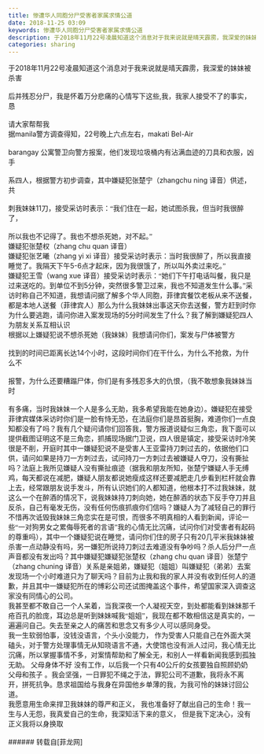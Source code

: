 ```yaml
---
title: 惨遭华人同胞分尸受害者家属求情公道
date: 2018-11-25 03:09
keywords: 惨遭华人同胞分尸受害者家属求情公道
description: 于2018年11月22号凌晨知道这个消息对于我来说就是晴天霹雳，我深爱的妹妹被杀害后并残忍分尸，我是怀着万分悲痛的心情写下这些,我，我家人接受不了的事实，恳请大家帮帮我 据manila警方调查得知，22号晚上六点左右，makati Bel-Airbarangay 公寓警卫向警方报案，他们发现垃圾桶内有沾满血迹的刀具和衣服，凶手系四人，根据警方初步调查，其中嫌疑犯张楚宁（zhangchu ning 译音）供述，共刺我妹妹11刀，接受采访时表示：“我们住在一起，她试图杀我，但当时我很醉了，所以我也不记得了。我也不想杀死她，对不起。”嫌疑犯张楚权（zhang chu quan 译音）嫌疑犯张艺曦（zhang yi xi 译音）接受采访时表示：当时我很醉了，所以我直接睡觉了。我隔天下午5-6点才起床，因为我很饿了，所以叫外卖过来吃。”嫌疑犯王雪（wang xue 译音）接受采访时表示：“她们下午打电话叫餐，我只是过来送吃的。到单位不到5分钟，突然很多警卫过来，我也不知道发生什么事。”采访时称自己不知道，我想请问据了解多个华人同胞，菲律宾餐饮老板从来不送餐，都是本地人送餐（菲律宾人）那么为什么我妹妹出事这天你去送餐，警方赶到时你为什么要逃跑，请问你进入案发现场的5分时间发生了什么？我了解到嫌疑犯四人为朋友关系互相认识根据以上嫌疑犯说不想杀死她（我妹妹）我想请问你们，案发与尸体被警方找到的时间已距离长达14个小时，这段时间你们在干什么，为什么不抢救，为什么不报警，为什么还要糟蹋尸体，你们是有多残忍多大的仇恨，（我不敢想象我妹妹当时有多痛，当时我妹妹一个人是多么无助，我多希望我能在她身边）。嫌疑犯在接受菲律宾媒体采访时你们是一脸有恃无恐，在法庭你们是昂首挺胸，难道你们一点良知都没有了吗？我有几个疑问请你们回答我，警方报道说疑似三角恋，我下面可以提供截图证明这不是三角恋，抓捕现场据门卫说，四人很是镇定，接受采访时冷笑很是不削，开庭时其中一嫌疑犯说不是受害人王亚雷持刀刺过去的，依据他们口供，请问如果是持刀一方刺过去，试问持刀一方刺过去被嫌疑人夺刀，没有撕扯吗？法庭上我所见嫌疑人没有撕扯痕迹（据我和朋友所知，张楚宁嫌疑人手无缚鸡，每天都说在减肥，嫌疑人朋友都说她瘦成这样还要减肥走几步看到栏杆就会靠上去，经常跟朋友说手发斗，所有认识她们的人都知道，他根本打不过我妹妹，就这么一个在醉酒的情况下，说我妹妹持刀刺向她，她在醉酒的状态下反手夺刀并且反杀，自己有毫发无伤，没有任何伤痕抓痕你们信吗？嫌疑人为了减轻自己的罪行不惜再次诋毁我妹妹三角恋实在是可恨，而很多不明真相的人看到新闻，评论一些“一对狗男女之累侮辱死者的言语”我的心情无比沉痛，试问你们对受害者有起码的尊重吗），其中一个嫌疑犯说在睡觉，请问你们住的房子只有20几平米我妹妹被杀害一点动静没有吗，另一嫌犯所说持刀刺过去难道没有争吵吗？杀人后分尸一点声音都没有发出吗？其中嫌疑犯嫌疑犯张楚权（zhang chu quan 译音）张楚宁（zhang chuning 译音）关系是亲姐弟，嫌疑犯（姐姐）叫嫌疑犯（弟弟）去案发现场一个小时难道只为了聊天吗？目前为止我和我的家人并没有收到任何人的道歉，并且其中一嫌疑犯所在的博彩公司还试图掩盖这个事件，希望国家深入调查这家没有同情心的公司。 我甚至都不敢自己一个人呆着，当我深夜一个人凝视天空，到处都能看到妹妹那千疮百孔的脸庞，耳边总是听到妹妹喊我“姐姐”，我现在都不敢相信这是真实的，一遍遍问自己。失去至亲之人的痛苦和思念又有多少人可以感同身受。我一生软弱怕事，没钱没语言，个头小没能力， 作为受害人只能自己在外面大哭磕头，对于警方处理事情无从知晓语言不通，大使馆也没有派人过问，我心情无比沉痛，所以掌握事情不多，对案情帮助和了解全无，和别人一样看新闻我感到孤独无助。 父母身体不好 没有工作，以后我一个只有40公斤的女孩要独自照顾奶奶 父母和孩子 。我会坚强，一日罪犯不绳之于法，罪犯公司不道歉，我将永不离开，拼死抗争。恳求祖国给与我身在异国他乡单薄的我，为我可怜的妹妹讨回公道。我愿意用生命来捍卫我妹妹的尊严和正义， 我也准备好了献出自己的生命！我一生与人无怨，我真爱自己的生命，我深知活下来的意义， 但是我下定决心，没有正义我将以身换取 
categories: sharing
---
```

<td class="t_f" id="postmessage_2348228">

<div align="left"><font face="宋体">于</font>2018<font face="宋体">年</font>11<font face="宋体">月</font>22<font face="宋体">号凌晨知道这个消息对于我来说就是晴天霹雳，我深爱的妹妹被杀害</font></div><br/>
<div align="left"><font face="宋体">后并残忍分尸，我是怀着万分悲痛的心情写下这些</font>,<font face="宋体">我，我家人接受不了的事实，恳</font></div><br/>
<div align="left"><font face="宋体">请大家帮帮我</font></div><div align="left"> </div><div align="left"><font face="宋体">据</font>manila<font face="宋体">警方调查得知，</font>22<font face="宋体">号晚上六点左右，</font>makati Bel-Air</div><br/>
<div align="left">barangay <font face="宋体">公寓警卫向警方报案，他们发现垃圾桶内有沾满血迹的刀具和衣服，凶手</font></div><br/>
<div align="left"><font face="宋体">系四人，根据警方初步调查，其中嫌疑犯张楚宁（</font>zhangchu ning <font face="宋体">译音）供述，共</font></div><br/>
<div align="left"><font face="宋体">刺我妹妹</font>11<font face="宋体">刀，接受采访时表示：“我们住在一起，她试图杀我，但当时我很醉了，</font></div><br/>
<div align="left"><font face="宋体">所以我也不记得了。我也不想杀死她，对不起。”</font></div><div align="left"><font face="宋体">嫌疑犯张楚权（</font>zhang chu quan <font face="宋体">译音）</font></div><div align="left"><font face="宋体">嫌疑犯张艺曦（</font>zhang yi xi <font face="宋体">译音）接受采访时表示：当时我很醉了，所以我直接睡觉了。我隔天下午</font>5-6<font face="宋体">点才起床，因为我很饿了，所以叫外卖过来吃。”</font></div><div align="left"><font face="宋体">嫌疑犯王雪（</font>wang xue <font face="宋体">译音）接受采访时表示：“她们下午打电话叫餐，我只是过来送吃的。到单位不到</font>5<font face="宋体">分钟，突然很多警卫过来，我也不知道发生什么事。”采访时称自己不知道，我想请问据了解多个华人同胞，菲律宾餐饮老板从来不送餐，都是本地人送餐（菲律宾人）那么为什么我妹妹出事这天你去送餐，警方赶到时你为什么要逃跑，请问你进入案发现场的</font>5<font face="宋体">分时间发生了什么？我了解到嫌疑犯四人为朋友关系互相认识</font></div><div align="left"><font face="宋体">根据以上嫌疑犯说不想杀死她（我妹妹）我想请问你们，案发与尸体被警方</font></div><br/>
<div align="left"><font face="宋体">找到的时间已距离长达</font>14<font face="宋体">个小时，这段时间你们在干什么，为什么不抢救，为什么不</font></div><br/>
<div align="left"><font face="宋体">报警，为什么还要糟蹋尸体，你们是有多残忍多大的仇恨，（我不敢想象我妹妹当时</font></div><br/>
<div align="left"><font face="宋体">有多痛，当时我妹妹一个人是多么无助，我多希望我能在她身边）。嫌疑犯在接受菲律宾媒体采访时你们是一脸有恃无恐，在法庭你们是昂首挺胸，难道你们一点良知都没有了吗？我有几个疑问请你们回答我，警方报道说疑似三角恋，我下面可以提供截图证明这不是三角恋，抓捕现场据门卫说，四人很是镇定，接受采访时冷笑很是不削，开庭时其中一嫌疑犯说不是受害人王亚雷持刀刺过去的，依据他们口供，请问如果是持刀一方刺过去，试问持刀一方刺过去被嫌疑人夺刀，没有撕扯吗？法庭上我所见嫌疑人没有撕扯痕迹（据我和朋友所知，张楚宁嫌疑人手无缚鸡，每天都说在减肥，嫌疑人朋友都说她瘦成这样还要减肥走几步看到栏杆就会靠上去，经常跟朋友说手发斗，所有认识她们的人都知道，他根本打不过我妹妹，就这么一个在醉酒的情况下，说我妹妹持刀刺向她，她在醉酒的状态下反手夺刀并且反杀，自己有毫发无伤，没有任何伤痕抓痕你们信吗？嫌疑人为了减轻自己的罪行不惜再次诋毁我妹妹三角恋实在是可恨，而很多不明真相的人看到新闻，评论一些“一对狗男女之累侮辱死者的言语”我的心情无比沉痛，试问你们对受害者有起码的尊重吗），其中一个嫌疑犯说在睡觉，请问你们住的房子只有</font>20<font face="宋体">几平米我妹妹被杀害一点动静没有吗，另一嫌犯所说持刀刺过去难道没有争吵吗？杀人后分尸一点声音都没有发出吗？其中嫌疑犯嫌疑犯张楚权（</font>zhang chu quan <font face="宋体">译音）张楚宁（</font>zhang chuning <font face="宋体">译音）关系是亲姐弟，嫌疑犯（姐姐）叫嫌疑犯（弟弟）去案发现场一个小时难道只为了聊天吗？目前为止我和我的家人并没有收到任何人的道歉，并且其中一嫌疑犯所在的博彩公司还试图掩盖这个事件，希望国家深入调查这家没有同情心的公司。</font></div><div align="left"> </div><div align="left"><font face="宋体">我甚至都不敢自己一个人呆着，当我深夜一个人凝视天空，到处都能看到妹妹那千疮百孔的脸庞，耳边总是听到妹妹喊我“姐姐”，我现在都不敢相信这是真实的，一遍遍问自己。失去至亲之人的痛苦和思念又有多少人可以感同身受。</font></div><div align="left"><font face="宋体">我一生软弱怕事，没钱没语言，个头小没能力，</font> <font face="宋体">作为受害人只能自己在外面大哭磕头，对于警方处理事情无从知晓语言不通，大使馆也没有派人过问，我心情无比沉痛，所以掌握事情不多，对案情帮助和了解全无，和别人一样看新闻</font><font face="宋体">我感到孤独无助。</font> <font face="宋体">父母身体不好</font> <font face="宋体">没有工作，以后我一个只有</font>40<font face="宋体">公斤的女孩要独自照顾奶奶</font> <font face="宋体">父母和孩子</font> <font face="宋体">。我会坚强，一日罪犯不绳之于法，</font><font face="宋体">罪犯公司不道歉，我将永不离开，拼死抗争。恳求祖国给与我身在异国他乡单薄的我，为我可怜的妹妹讨回公道。</font></div><div align="left"><font face="宋体">我愿意用生命来捍卫我妹妹的尊严和正义，</font> <font face="宋体">我也准备好了献出自己的生命！我一生与人无怨，</font><font face="宋体">我真爱自己的生命，我深知活下来的意义，</font> <font face="宋体">但是我下定决心，没有正义我将以身换取</font></div><div align="left"> </div><br/>
</td>
###### 转载自[菲龙网]